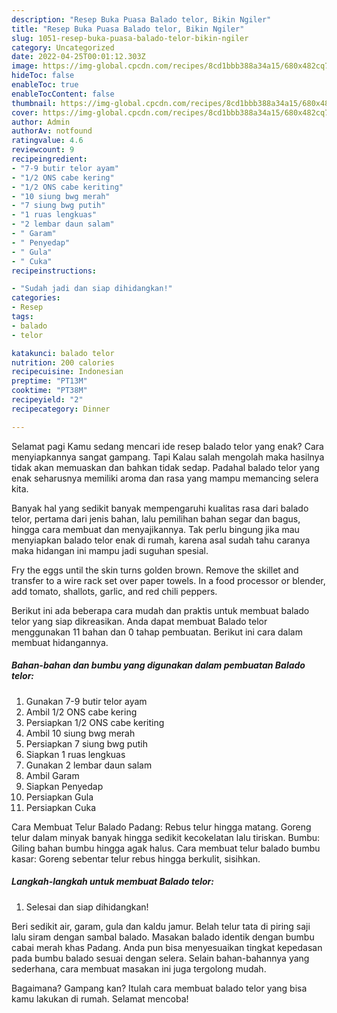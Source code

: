 ```yaml
---
description: "Resep Buka Puasa Balado telor, Bikin Ngiler"
title: "Resep Buka Puasa Balado telor, Bikin Ngiler"
slug: 1051-resep-buka-puasa-balado-telor-bikin-ngiler
category: Uncategorized
date: 2022-04-25T00:01:12.303Z
image: https://img-global.cpcdn.com/recipes/8cd1bbb388a34a15/680x482cq70/balado-telor-foto-resep-utama.jpg
hideToc: false
enableToc: true
enableTocContent: false
thumbnail: https://img-global.cpcdn.com/recipes/8cd1bbb388a34a15/680x482cq70/balado-telor-foto-resep-utama.jpg
cover: https://img-global.cpcdn.com/recipes/8cd1bbb388a34a15/680x482cq70/balado-telor-foto-resep-utama.jpg
author: Admin
authorAv: notfound
ratingvalue: 4.6
reviewcount: 9
recipeingredient:
- "7-9 butir telor ayam"
- "1/2 ONS cabe kering"
- "1/2 ONS cabe keriting"
- "10 siung bwg merah"
- "7 siung bwg putih"
- "1 ruas lengkuas"
- "2 lembar daun salam"
- " Garam"
- " Penyedap"
- " Gula"
- " Cuka"
recipeinstructions:

- "Sudah jadi dan siap dihidangkan!"
categories:
- Resep
tags:
- balado
- telor

katakunci: balado telor 
nutrition: 200 calories
recipecuisine: Indonesian
preptime: "PT13M"
cooktime: "PT38M"
recipeyield: "2"
recipecategory: Dinner

---
```



Selamat pagi Kamu sedang mencari ide resep balado telor yang enak? Cara menyiapkannya sangat gampang. Tapi Kalau salah mengolah maka hasilnya tidak akan memuaskan dan bahkan tidak sedap. Padahal balado telor yang enak seharusnya memiliki aroma dan rasa yang mampu memancing selera kita.


Banyak hal yang sedikit banyak mempengaruhi kualitas rasa dari balado telor, pertama dari jenis bahan, lalu pemilihan bahan segar dan bagus, hingga cara membuat dan menyajikannya. Tak perlu bingung jika mau menyiapkan balado telor enak di rumah, karena asal sudah tahu caranya maka hidangan ini mampu jadi suguhan spesial.

Fry the eggs until the skin turns golden brown. Remove the skillet and transfer to a wire rack set over paper towels. In a food processor or blender, add tomato, shallots, garlic, and red chili peppers.


Berikut ini ada beberapa cara mudah dan praktis untuk membuat balado telor yang siap dikreasikan. Anda dapat membuat Balado telor menggunakan 11 bahan dan 0 tahap pembuatan. Berikut ini cara dalam membuat hidangannya.

<!--inarticleads1-->

##### Bahan-bahan dan bumbu yang digunakan dalam pembuatan Balado telor:

1. Gunakan 7-9 butir telor ayam
1. Ambil 1/2 ONS cabe kering
1. Persiapkan 1/2 ONS cabe keriting
1. Ambil 10 siung bwg merah
1. Persiapkan 7 siung bwg putih
1. Siapkan 1 ruas lengkuas
1. Gunakan 2 lembar daun salam
1. Ambil  Garam
1. Siapkan  Penyedap
1. Persiapkan  Gula
1. Persiapkan  Cuka


Cara Membuat Telur Balado Padang: Rebus telur hingga matang. Goreng telur dalam minyak banyak hingga sedikit kecokelatan lalu tiriskan. Bumbu: Giling bahan bumbu hingga agak halus. Cara membuat telur balado bumbu kasar: Goreng sebentar telur rebus hingga berkulit, sisihkan. 

<!--inarticleads2-->

##### Langkah-langkah untuk membuat Balado telor:


1. Selesai dan siap dihidangkan!

Beri sedikit air, garam, gula dan kaldu jamur. Belah telur tata di piring saji lalu siram dengan sambal balado. Masakan balado identik dengan bumbu cabai merah khas Padang. Anda pun bisa menyesuaikan tingkat kepedasan pada bumbu balado sesuai dengan selera. Selain bahan-bahannya yang sederhana, cara membuat masakan ini juga tergolong mudah. 

Bagaimana? Gampang kan? Itulah cara membuat balado telor yang bisa kamu lakukan di rumah. Selamat mencoba!
